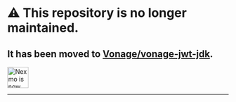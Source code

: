 # ⚠️ This repository is no longer maintained.
## It has been moved to [Vonage/vonage-jwt-jdk](https://github.com/Vonage/vonage-jwt-jdk).

<img src="https://developer.nexmo.com/assets/images/Vonage_Nexmo.svg" height="48px" alt="Nexmo is now known as Vonage" />

<hr />
